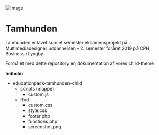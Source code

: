 ![image](https://drive.google.com/uc?export=view&id=1TgUuQ-TDY2b_a8_61ClKfXoHWVllVv3J) 

# Tamhunden

Tamhunden er lavet som et semester eksamensprojekt på Multimediadesigner uddannelsen – 2. semester foråret 2019 på CPH Business i Lyngby.

Formålet med dette repository er; dokumentation af vores child-theme

**Indhold:**
 * educationpack-tamhunden-child
    * scripts (mappe)
        -  custom.js
    * Rod
        - custom.css
        - style.css
        - footer.php
        - functions.php
        - screenshot.png